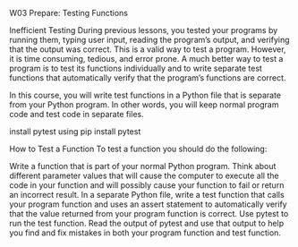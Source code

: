 W03 Prepare: Testing Functions


Inefficient Testing
During previous lessons, you tested your programs by running them, typing user input, reading the program’s output, and verifying that the output was correct. This is a valid way to test a program. However, it is time consuming, tedious, and error prone. A much better way to test a program is to test its functions individually and to write separate test functions that automatically verify that the program’s functions are correct.

In this course, you will write test functions in a Python file that is separate from your Python program. In other words, you will keep normal program code and test code in separate files.

install pytest using pip install pytest



How to Test a Function
To test a function you should do the following:

Write a function that is part of your normal Python program.
Think about different parameter values that will cause the computer to execute all the code in your function and will possibly cause your function to fail or return an incorrect result.
In a separate Python file, write a test function that calls your program function and uses an assert statement to automatically verify that the value returned from your program function is correct.
Use pytest to run the test function.
Read the output of pytest and use that output to help you find and fix mistakes in both your program function and test function.


